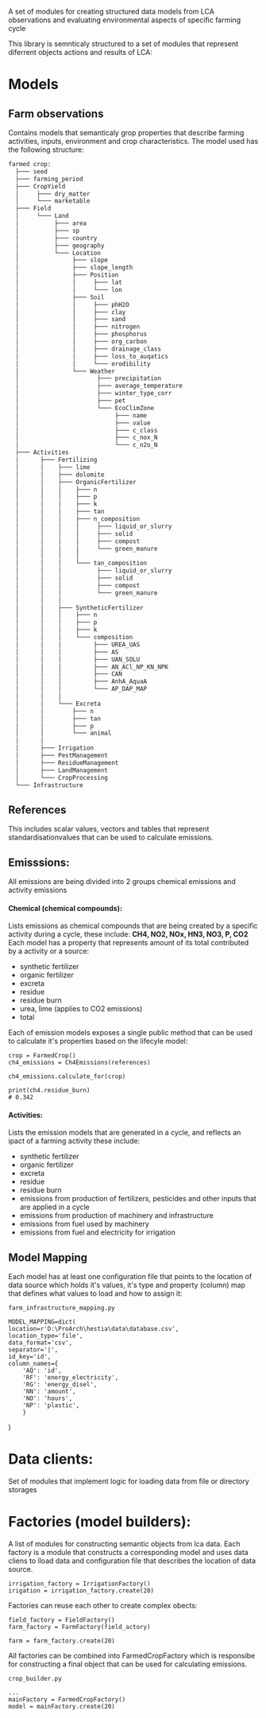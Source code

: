 A set of modules for creating structured data models from LCA observations and evaluating environmental aspects of specific farming cycle

This library is semnticaly structured to a set of modules that represent diferrent objects actions and results of LCA:

# Models

## Farm observations
Contains models that semanticaly grop properties that describe farming activities, inputs, environment and crop characteristics. The 
model used has the following structure:

```bash
farmed crop:
  ├─── seed
  ├─── farming_period
  ├─── CropYield
  │     ├─── dry_matter
  │     └─── marketable
  ├─── Field
  │     └─── Land 
  │          ├─── area
  │          ├─── sp
  │          ├─── country
  │          ├─── geography
  │          └─── Location
  │               ├─── slope
  │               ├─── slope_length
  │               ├─── Position
  │               │     ├─── lat
  │               │     └─── lon
  │               ├─── Soil
  │               │     ├─── phH2O
  │               │     ├─── clay
  │               │     ├─── sand
  │               │     ├─── nitrogen
  │               │     ├─── phosphorus
  │               │     ├─── org_carbon
  │               │     ├─── drainage_class
  │               │     ├─── loss_to_auqatics
  │               │     └─── erodibility
  │               └─── Weather
  │                      ├─── precipitation
  │                      ├─── average_temperature
  │                      ├─── winter_type_corr
  │                      ├─── pet                        
  │                      └─── EcoClimZone
  │                           ├─── name
  │                           ├─── value
  │                           ├─── c_class
  │                           ├─── c_nox_N                             
  │                           └─── c_n2o_N
  ├─── Activities
  │      ├─── Fertilizing
  │      │    ├─── lime
  │      │    ├─── dolomite
  │      │    ├─── OrganicFertilizer
  │      │    │    ├─── n
  │      │    │    ├─── p
  │      │    │    ├─── k
  │      │    │    ├─── tan
  │      │    │    ├─── n_composition
  │      │    │    │     ├─── liquid_or_slurry
  │      │    │    │     ├─── solid
  │      │    │    │     ├─── compost
  │      │    │    │     └─── green_manure
  │      │    │    │
  │      │    │    └─── tan_composition
  │      │    │          ├─── liquid_or_slurry
  │      │    │          ├─── solid
  │      │    │          ├─── compost
  │      │    │          └─── green_manure
  │      │    │
  │      │    ├─── SyntheticFertilizer
  │      │    │    ├─── n
  │      │    │    ├─── p
  │      │    │    ├─── k
  │      │    │    └─── composition
  │      │    │         ├─── UREA_UAS
  │      │    │         ├─── AS
  │      │    │         ├─── UAN_SOLU
  │      │    │         ├─── AN_ACl_NP_KN_NPK
  │      │    │         ├─── CAN
  │      │    │         ├─── AnhA_AquaA
  │      │    │         └─── AP_DAP_MAP
  │      │    │
  │      │    └─── Excreta
  │      │        ├─── n
  │      │        ├─── tan
  │      │        ├─── p
  │      │        └─── animal
  │      │
  │      ├─── Irrigation
  │      ├─── PestManagement
  │      ├─── ResidueManagement
  │      ├─── LandManagement
  │      └─── CropProcessing
  └─── Infrastructure
```

## References
This includes scalar values, vectors and tables that represent standardisationvalues that can be used to calculate emissions.


## Emisssions:
All emissions are being divided into 2 groups chemical emissions  and activity emissions

#### Chemical (chemical compounds):
Lists emissions as chemical compounds that are being created by a specific activity during a cycle, these include:
 **CH4, NO2, NOx, HN3, NO3, P, CO2**
 Each model has a property that represents amount of its total contributed by a activity or a source:
 - synthetic fertilizer
 - organic fertilizer
 - excreta
 - residue 
 - residue burn
 - urea, lime (applies to CO2 emissions)
 - total

Each of emission models exposes a single public method that can be used to calculate it's properties based on the lifecyle model:

    crop = FarmedCrop()
    ch4_emissions = Ch4Emissions(references)
    
    ch4_emissions.calculate_for(crop)
    
    print(ch4.residue_burn)
    # 0.342

#### Activities:
Lists the emission models that are generated in a cycle, and reflects an ipact of a farming activity these include:
- synthetic fertilizer
- organic fertilizer
- excreta
- residue
- residue burn
- emissions from production of fertilizers, pesticides and other inputs that are applied in a cycle
- emissions from production of machinery and infrastructure
- emissions from fuel used by machinery
- emissions from fuel and electricity for irrigation

## Model Mapping
Each model has at least one configuration file that points to the location of data source which holds it's values, it's type and 
property (column) map that defines what values to load and how to assign it:

    farm_infrastructure_mapping.py

    MODEL_MAPPING=dict(  
    location=r'D:\ProArch\hestia\data\database.csv',  
    location_type='file',  
    data_format='csv',  
    separator='|',  
    id_key='id',  
    column_names={  
        'AQ': 'id',  
        'RF': 'energy_electricity',  
        'RG': 'energy_disel',  
        'NN': 'amount',  
        'NO': 'hours',  
        'NP': 'plastic',  
        }  
)

# Data clients:
Set of modules that implement logic for loading data from file or directory storages 


# Factories (model builders):
A list of modules for constructing semantic objects from lca data. Each factory is a module that constructs a corresponding model
and uses data cliens to lload data and configuration file that describes the location of data source. 

    irrigation_factory = IrrigationFactory()
    irigation = irrigation_factory.create(20)


Factories can reuse each other to create complex obects:

    field_factory = FieldFactory()
    farm_factory = FarmFactory(field_actory)
    
    farm = farm_factory.create(20)


All factories can be combined into FarmedCropFactory which is responsibe for constructing a final object that can be used for 
calculating emissions.

    crop_builder.py
    
    ...
    mainFactory = FarmedCropFactory()
    model = mainFactory.create(20)
